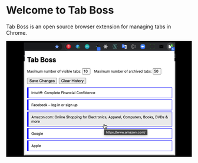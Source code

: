 # Welcome to Tab Boss

Tab Boss is an open source browser extension for managing tabs in Chrome.

![Extension UI](/images/screenshot.png)
